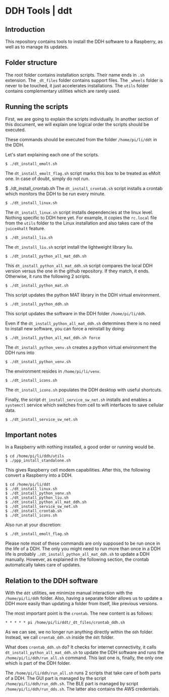 # DDH Tools | ddt

## Introduction
This repository contains tools to install the DDH software to a Raspberry, as well as to manage its updates.

## Folder structure

The root folder contains installation scripts. 
Their name ends in `.sh` extension. 
The ``_dt_files`` folder contains support files. 
The ``_wheels`` folder is never to be touched, it just accelerates installations. 
The ``utils`` folder contains complementary utilities which are rarely used.

## Running the scripts
First, we are going to explain the scripts individually. In another section of this document, we will explain one logical order the scripts should be executed. 

These commands should be executed from the folder ``/home/pi/li/ddt`` in the DDH.

Let's start explaining each one of the scripts.


```console
$ ./dt_install_emolt.sh
```

The ``dt_install_emolt_flag.sh`` script marks this box to be treated as eMolt one. In case of doubt, simply do not run.

$ ./dt_install_crontab.sh
The ``dt_install_crontab.sh`` script installs a crontab which monitors the DDH to be run every minute.


```console
$ ./dt_install_linux.sh
```


The ``dt_install_linux.sh`` script installs dependencies at the linux level. 
Nothing specific to DDH here yet. 
For example, it copies the ``rc.local`` file from the ``utils`` folder to the
Linux installation and also takes care of the ``juice4halt`` feature.


```console
$ ./dt_install_liu.sh
```


The ``dt_install_liu.sh`` script install the lightweight library liu.


```console
$ ./dt_install_python_all_mat_ddh.sh
```

This ``dt_install_python_all_mat_ddh.sh`` script compares the local DDH version versus the one in the github repository. If they match, it ends. Otherwise, it runs the following 2 scripts.


```console
$ ./dt_install_python_mat.sh
```


This script updates the python MAT library in the DDH virtual environment.


```console
$ ./dt_install_python_ddh.sh
```


This script updates the software in the DDH folder ``/home/pi/li/ddh``.

Even if the ``dt_install_python_all_mat_ddh.sh`` determines there is no need to install new software, you can force a reinstall by doing:


```console
$ ./dt_install_python_all_mat_ddh.sh force
```


The ``dt_install_python_venv.sh`` creates a python virtual environment the DDH runs into


```console
$ ./dt_install_python_venv.sh
```


The environment resides in ``/home/pi/li/venv``.


```console
$ ./dt_install_icons.sh
```
The ``dt_install_icons.sh`` populates the DDH desktop with useful shortcuts.


Finally, the script ``dt_install_service_sw_net.sh`` installs and enables a ``systemctl`` service which switches from cell to wifi interfaces to save cellular data.

 
```console
$ ./dt_install_service_sw_net.sh
```


## Important notes
In a Raspberry with nothing installed, a good order or running would be.


```console
$ cd /home/pi/li/ddh/utils
$ ./ppp_install_standalone.sh
```


This gives Raspberry cell modem capabilities. After this, the following convert a Raspberry into a DDH.


```console
$ cd /home/pi/li/ddt
$ ./dt_install_linux.sh
$ ./dt_install_python_venv.sh
$ ./dt_install_python_liu.sh
$ ./dt_install_python_all_mat_ddh.sh
$ ./dt_install_service_sw_net.sh
$ ./dt_install_crontab.sh
$ ./dt_install_icons.sh
```


Also run at your discretion:


```console
$ ./dt_install_emolt_flag.sh
```



Please note most of these commands are only supposed to be run once in the life of a DDH. The only  you might need to run more than once in a DDH life is probably ``./dt_install_python_all_mat_ddh.sh`` to update a DDH manually. However, as explained in the following section, the crontab automatically takes care of updates.

## Relation to the DDH software
With the ``ddt`` utilities, we minimize manual interaction with the ``/home/pi/li/ddh`` folder. Also, having a separate folder allows us to update a DDH more easily than updating a folder from itself, like previous versions.

The most important point is the ``crontab``. The new  content is as follows:
```
* * * * * pi /home/pi/li/ddt/_dt_files/crontab_ddh.sh
```
As we can see, we no longer run anything directly within the ``ddh`` folder. Instead, we call ``crontab_ddh.sh`` inside the ``ddt`` folder. 

What does ``crontab_ddh.sh`` do? It checks for internet connectivity, it calls ``dt_install_python_all_mat_ddh.sh`` to update the DDH software and runs the ``/home/pi/li/ddh/run_all.sh`` command. This last one is, finally, the only one which is part of the DDH folder.

The ``/home/pi/li/ddh/run_all.sh`` runs 2 scripts that take care of both parts of a DDH. The GUI part is managed by the script ``/home/pi/li/ddh/run_ddh.sh``. The BLE part is managed by script ``/home/pi/li/ddh/run_dds.sh``. The latter also contains the AWS credentials.


